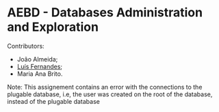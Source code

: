 # AEBD - Databases Administration and Exploration

Contributors:

  * João Almeida;
  * [Luís Fernandes](https://github.com/SkyBad20);
  * Maria Ana Brito.
  
  
  Note:
  This assignement contains an error with the connections to the plugable database, i.e, the user was created on the root of the database, instead of the plugable database
